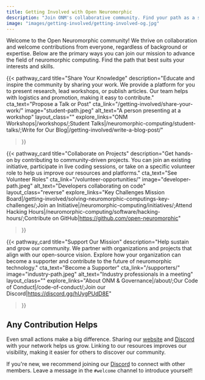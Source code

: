 ```yaml
---
title: Getting Involved with Open Neuromorphic
description: "Join ONM's collaborative community. Find your path as a student, practitioner, or industry expert to contribute to open-source neuromorphic computing."
image: "images/getting-involved/getting-involved-og.jpg" 
---
```


Welcome to the Open Neuromorphic community! We thrive on collaboration and welcome contributions from everyone, regardless of background or expertise. Below are the primary ways you can join our mission to advance the field of neuromorphic computing. Find the path that best suits your interests and skills.

{{< pathway_card
title="Share Your Knowledge"
description="Educate and inspire the community by sharing your work. We provide a platform for you to present research, lead workshops, or publish articles. Our team helps with logistics and promotion, making it easy to contribute."
cta_text="Propose a Talk or Post"
cta_link="/getting-involved/share-your-work/"
image="student-path.jpeg"
alt_text="A person presenting at a workshop"
layout_class=""
explore_links="ONM Workshops|/workshops/;Student Talks|/neuromorphic-computing/student-talks/;Write for Our Blog|/getting-involved/write-a-blog-post/"
>}}

{{< pathway_card
title="Collaborate on Projects"
description="Get hands-on by contributing to community-driven projects. You can join an existing initiative, participate in live coding sessions, or take on a specific volunteer role to help us improve our resources and platforms."
cta_text="See Volunteer Roles"
cta_link="/volunteer-opportunities/"
image="developer-path.jpeg"
alt_text="Developers collaborating on code"
layout_class="reverse"
explore_links="Key Challenges Mission Board|/getting-involved/solving-neuromorphic-computings-key-challenges/;Join an Initiative|/neuromorphic-computing/initiatives/;Attend Hacking Hours|/neuromorphic-computing/software/hacking-hours/;Contribute on GitHub|https://github.com/open-neuromorphic"
>}}

{{< pathway_card
title="Support Our Mission"
description="Help sustain and grow our community. We partner with organizations and projects that align with our open-source vision. Explore how your organization can become a supporter and contribute to the future of neuromorphic technology."
cta_text="Become a Supporter"
cta_link="/supporters/"
image="industry-path.jpeg"
alt_text="Industry professionals in a meeting"
layout_class=""
explore_links="About ONM & Governance|/about/;Our Code of Conduct|/code-of-conduct/;Join our Discord|https://discord.gg/hUygPUdD8E"
>}}

## Any Contribution Helps

Even small actions make a big difference. Sharing our [website](/) and [Discord](https://discord.gg/hUygPUdD8E) with your network helps us grow. Linking to our resources improves our visibility, making it easier for others to discover our community.

If you're new, we recommend joining our [Discord](https://discord.gg/hUygPUdD8E) to connect with other members. Leave a message in the `#welcome` channel to introduce yourself!
